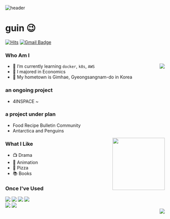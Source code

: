 ![header](https://capsule-render.vercel.app/api?height=300&type=Waving&text=Welecome&nbsp;my&nbsp;Github&fontColor=f9f9f9)

# guin 😉
[![Hits](https://hits.seeyoufarm.com/api/count/incr/badge.svg?url=https%3A%2F%2Fgithub.com%2F6udguin%2Fhit-counter&count_bg=%233DBCC8&title_bg=%2373B1DF&icon=&icon_color=%23E7E7E7&title=hits&edge_flat=false)](https://hits.seeyoufarm.com)
[![Gmail Badge](https://img.shields.io/badge/Gmail-D14836?style=flat&logo=Gmail&logoColor=white)](mailto:ywsohms7745@gmail.com) 

### Who Am I

<img align='right' src="http://mazassumnida.wtf/api/v2/generate_badge?boj=e6guin">

- 🌱 I’m currently learning `docker`, `k8s`, `AWS`
- 🥇 I majored in Economics
- 🚅 My hometown is Gimhae, Gyeongsangnam-do in Korea
 
### an ongoing project
- 4INSPACE ~ 

### a project under plan
- Food Recipe Bulletin Community
- Antarctica and Penguins

<img align='right' src="https://github-readme-stats.vercel.app/api?username=6udguin" height="165">

### What I Like

- 📺 Drama
- 👾 Animation
- 🍕 Pizza
- 📚 Books 
  
### Once I've Used 
<div>
  <img src="https://img.shields.io/badge/java-007396?style=for-the-badge&logo=java&logoColor=white"> 

<img src="https://img.shields.io/badge/MySQL-4479A1?style=for-the-badge&logo=MySQL&logoColor=white">

<img src="https://img.shields.io/badge/Oracle-F80000?style=for-the-badge&logo=Oracle&logoColor=white">

<img src="https://img.shields.io/badge/Eclipse-2C2255?style=for-the-badge&logo=Eclipse%20IDE&logoColor=white">
<br/>
<img src="https://img.shields.io/badge/github-181717?style=for-the-badge&logo=github&logoColor=white">

<img src="https://img.shields.io/badge/aws-232F3E?style=for-the-badge&logo=aws&logoColor=white">
</div>
 
<img align='right' src="https://github-readme-stats.vercel.app/api/top-langs/?username=6udguin&layout=compact">
  

<!--
#### :penguin:my github status

![Anurag's GitHub stats](https://github-readme-stats.vercel.app/api?username=6udguin&show_icons=true&theme=transparent)

-->

<!--
<img align='right' src="http://mazassumnida.wtf/api/v2/generate_badge?boj=code_guin">
-->
<!--
[![Solved.ac Profile](http://mazassumnida.wtf/api/v2/generate_badge?boj=e6guin)](https://solved.ac/e6guin/)
-->
<!--
https://haesoo9410.tistory.com/143
https://github.com/haesoo-y
-->
<!--
- 👋 Hi, I’m @6ud Guin.
- ⚡I`m Java Backend Developer
- 👀 I’m interested in Java and db.
- 😄I like Java the most.
- 💞️ I’m looking to collaborate on Java project.
- 📫 How to reach me ... ywsohms7745@gmail.com
-->

<!--
**6udguin/6udGuin** is a ✨ _special_ ✨ repository because its `README.md` (this file) appears on your GitHub profile.

Here are some ideas to get you started:
- 🔭 I’m currently working on ...
- 🔭 I’m currently working on ...
- 🌱 I’m currently learning ...
- 👯 I’m looking to collaborate on ...
- 🤔 I’m looking for help with ...
- 💬 Ask me about ...
- 📫 How to reach me: ...
- 😄 Pronouns: ...
- ⚡ Fun fact: ...
-->

<!-- html 주석 -->

